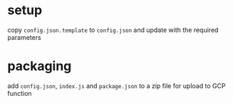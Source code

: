 # setup

copy `config.json.template` to `config.json` and update with the required parameters

# packaging

add `config.json`, `index.js` and `package.json` to a zip file for upload to GCP function